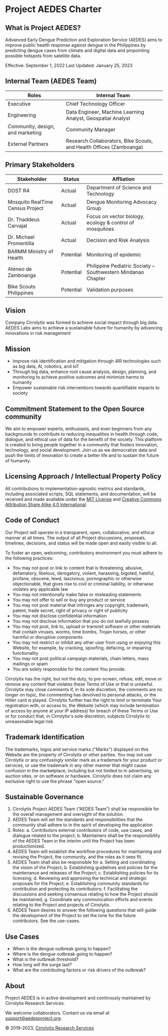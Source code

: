 # Project AEDES Charter

## What is Project AEDES?

Advanced Early Dengue Prediction and Exploration Service (AEDES) aims to improve public health response against dengue in the Philippines by predicting dengue cases from climate and digital data and pinpointing possible hotspots from satellite data.

Effective: September 1, 2022
Last Updated: January 25, 2023

## Internal Team (AEDES Team)

|                Roles               |                       Internal Team                         |
|--------------------------------------|---------------------------------------------------------------|
|   Executive                         |   Chief Technology Officer                                   |
|   Engineering                       |   Data Engineer, Machine Learning Analyst, Geospatial Analyst|
|   Community, design, and marketing  |   Community Manager                                          |
|   External Partners                 |   Research Collaborators, Bike Scouts, and Health Offices (Zamboanga)   |


## Primary Stakeholders

|   Stakeholder | Status | Affliation |
|---------------|--------|------------|
|   DOST R4   |   Actual   |   Department of Science and Technology   |
|   Mosquito RealTime Census Project   |   Actual   |   Dengue Monitoring Advocacy Group   |
|   Dr. Thaddeus Carvajal   |   Actual   |   Focus on vector biology, ecology & control of mosquitoes   |
|   Dr. Michael Promentilla   |   Actual   |   Decision and Risk Analysis   |
|   BARMM Ministry of Health   |   Potential   |   Monitoring of epidemic   |
|   Ateneo de Zamboanga   |   Potential   |   Philippine Pediatric Society – Southwestern Mindanao Chapter   |
|   Bike Scouts Philippines   |   Potential   |   Validation purposes   |

## Vision

Company Cirrolytix was formed to achieve social impact through big data.  AEDES Labs aims to achieve a sustainable future for humanity by advancing innovations in risk management 

## Mission

- Improve risk identification and mitigation through 4IR technologies such as big data, AI, robotics, and IoT
- Through big data, enhance root cause analysis, design, planning, and monitoring to achieve positive outcomes and minimize harms to humanity
- Empower sustainable risk interventions towards quantifiable impacts to society

## Commitment Statement to the Open Source community

We aim to empower experts, enthusiasts, and even beginners from any backgrounds to contribute to reducing inequalities in health through code, dialogue, and ethical use of data for the benefit of the society. This platform is created to bring people together in a community that fosters innovation, technology, and social development. Join us as we democratize data and push the limits of innovation to create a better life and to sustain the future of humanity.

## Licensing Approach / Intellectual Property Policy

All contributions to implementation-agnostic metrics and standards, including associated scripts, SQL statements, and documentation, will be received and made available under the [MIT License](https//github.com/Cirrolytix/aedes_dpg/blob/main/LICENSE) and [Creative Commons Attribution Share Alike 4.0 International](https//github.com/Cirrolytix/aedes_dpg/blob/main/CC%20BY-SA%204.0.md).

## Code of Conduct

Our Project will operate in a transparent, open, collaborative, and ethical manner at all times. The output of all Project discussions, proposals, timelines, decisions, and status will be made open and easily visible to all.

To foster an open, welcoming, contributory environment you must adhere to the following practices:
- You may not post or link to content that is threatening, abusive, defamatory, libelous, derogatory, violent, harassing, bigoted, hateful, profane, obscene, lewd, lascivious, pornographic or otherwise objectionable, that gives rise to civil or criminal liability, or otherwise violates any applicable law
- You may not intentionally make false or misleading statements
- You may not offer to sell or buy any product or service
- You may not post material that infringes any copyright, trademark, patent, trade secret, right of privacy or right of publicity
- You may not disclose confidential information
- You may not disclose information that you do not lawfully possess
- You may not post, link to, upload or transmit software or other materials that contain viruses, worms, time bombs, Trojan horses, or other harmful or disruptive components 
- You may not restrict or inhibit any other user from using or enjoying this Website, for example, by cracking, spoofing, defacing, or impairing functionality
- You may not post political campaign materials, chain letters, mass mailings or spam
- You are solely responsible for the content You provide. 

Cirrolytix has the right, but not the duty, to pre-screen, refuse, edit, move or remove any content that violates these Terms of Use or that is unlawful. Cirrolytix may close comments if, in its sole discretion, the comments are no longer on topic, the commenting has devolved to personal attacks, or the Hitler card is played. Cirrolytix further has the right to limit or terminate Your registration with, or access to, the Website (which may include termination of access by anyone at your IP address) for breach of these Terms or Use or for conduct that, in Cirrolytix's sole discretion, subjects Cirrolytix to unreasonable legal risk

## Trademark Identification

The trademarks, logos and service marks ("Marks") displayed on this Website are the property of Cirrolytix or other parties. You may not use Cirrolytix or any confusingly similar mark as a trademark for your product or services, or use the trademark in any other manner that might cause confusion in the marketplace, including but not limited to in advertising, on auction sites, or on software or hardware. Cirrolytix does not claim any exclusive right to use the phrase "open source."

## Sustainable Governance
1. Cirrolytix Project AEDES Team (“AEDES Team”) shall be responsible for the overall management and oversight of the solution.
2. AEDES Team will set the standards and responsibilities that the community shall adhere to in the spirit of developing the application
3. Roles:
	a. Contributors external contributors of code, use cases, and dialogue related to the project;
	b. Maintainers shall be the responsibility of the AEDES Team in the interim until the Project has been productionized.
4. AEDES Team will establish the workflow procedures for maintaining and revising the Project, the community, and the roles as it sees fit.
5. AEDES Team shall also be responsible for
	a. Setting and coordinating the vision of the Project;
	b. Establishing guidelines and policies for the maintenance and releases of the Project;
	c. Establishing policies for its licensing;
	d. Reviewing and approving the technical and strategic proposals for the Project;
	e. Establishing community standards for contribution and protecting its contributors;
	f. Facilitating the discussions and seeking consensus relating to how the Project should be maintained;
	g. Coordinate any communication efforts and events relating to the Project and projects of Cirrolytix.
6. AEDES Team desires to answer the following questions that will guide the development of the Project to set the tone for the future contributors. See the use-cases.

## Use Cases

- When is the dengue outbreak going to happen?
- Where is the dengue outbreak going to happen?
- What is the outbreak threshold?
- How long will the surge last?
- What are the contributing factors or risk drivers of the outbreak?

## About

Project AEDES is in active development and continously maintained by Cirrolytix Research Services.  

We welcome collaborators. Contact us via email at support@aedesproject.org.

©️ 2019-2023, [Cirrolytix Research Services](https//www.cirrolytix.com/)
